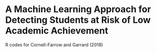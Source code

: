 # A Machine Learning Approach for Detecting Students at Risk of Low Academic Achievement

R codes for Cornell-Farrow and Garrard (2018)
